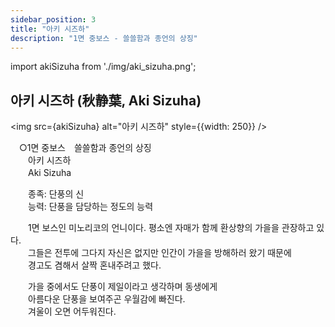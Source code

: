 ```yaml
---
sidebar_position: 3
title: "아키 시즈하"
description: "1면 중보스 - 쓸쓸함과 종언의 상징"
---
```


import akiSizuha from './img/aki_sizuha.png';

## 아키 시즈하 (秋静葉, Aki Sizuha)

<img src={akiSizuha} alt="아키 시즈하" style={{width: 250}} />

　○1면 중보스　쓸쓸함과 종언의 상징  
　　아키 시즈하  
　　Aki Sizuha  

　　종족: 단풍의 신  
　　능력: 단풍을 담당하는 정도의 능력  

　　1면 보스인 미노리코의 언니이다. 평소엔 자매가 함께 환상향의 가을을 관장하고 있다.  
　　그들은 전투에 그다지 자신은 없지만 인간이 가을을 방해하러 왔기 때문에  
　　경고도 겸해서 살짝 혼내주려고 했다.  

　　가을 중에서도 단풍이 제일이라고 생각하며 동생에게  
　　아름다운 단풍을 보여주곤 우월감에 빠진다.  
　　겨울이 오면 어두워진다.  
